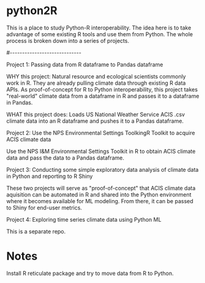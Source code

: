 # python2R
This is a place to study Python-R interoperability. The idea here is to take advantage of some existing R tools and use them from Python. 
The whole process is broken down into a series of projects.

#-----------------------------

Project 1: Passing data from R dataframe to Pandas dataframe

WHY this project: Natural resource and ecological scientists commonly work in R. They are already pulling climate data through existing R data APIs. 
As proof-of-concept for R to Python interoperability, this project takes "real-world" climate data from a dataframe in R and passes it to a dataframe in Pandas.

WHAT this project does: Loads US National Weather Service ACIS .csv climate data into an R dataframe and pushes it to a Pandas dataframe.


Project 2: Use the NPS Environmental Settings ToolkingR Toolkit to acquire ACIS climate data

Use the NPS I&M Environmental Settings Toolkit in R to obtain ACIS climate data and pass the data to a Pandas dataframe.

Project 3: Conducting some simple exploratory data analysis of climate data in Python and reporting to R Shiny

These two projects will serve as "proof-of-concept" that ACIS climate data aquisition can be automated in R and shared into the Python environment where it becomes available for ML modeling. From there, it can be passed to Shiny for end-user metrics.

Project 4: Exploring time series climate data using Python ML

This is a separate repo.



# Notes

Install R reticulate package and try to move data from R to Python.


